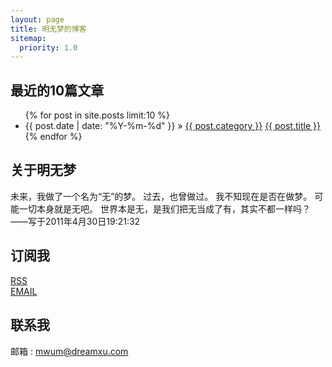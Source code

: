 ```yaml
---
layout: page
title: 明无梦的博客
sitemap:
  priority: 1.0
---
```


## 最近的10篇文章

<ul class="post">
  {% for post in site.posts limit:10 %}
  <li><span>{{ post.date | date: "%Y-%m-%d" }}</span> &raquo;
  <span class="post-tag">
    <a href="{{ site.categories_path }}#{{ post.category }}">{{ post.category }}</a>
  </span>
  <a href="{{ post.url }}">{{ post.title }}</a></li>
  {% endfor %}
</ul>

## 关于明无梦

未来，我做了一个名为“无”的梦。
过去，也曾做过。
我不知现在是否在做梦。
可能一切本身就是无吧。
世界本是无，是我们把无当成了有，其实不都一样吗？  
——写于2011年4月30日19:21:32

## 订阅我

[RSS](http://www.dreamxu.com/rss.xml)  
<a target="_blank" href="http://list.qq.com/cgi-bin/qf_invite?id=fd21b3769bda4d0cd91656847d2e2cd3dd7a6e5effdedec9">EMAIL</a>

## 联系我

邮箱 : <mwum@dreamxu.com>
